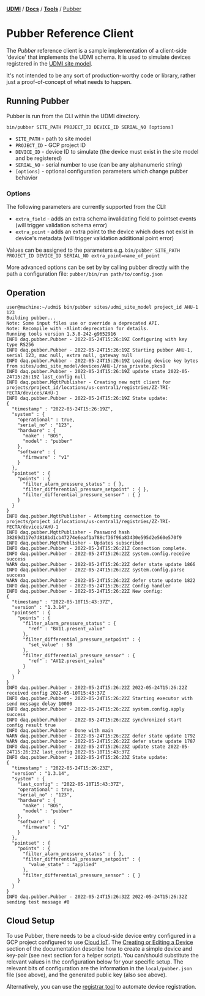 [**UDMI**](../../) / [**Docs**](../) / [**Tools**](./) / [Pubber](#)

# Pubber Reference Client

The _Pubber_ reference client is a sample implementation of a client-side
'device' that implements the UDMI schema. It is used to simulate  devices
registered in the [UDMI site model](../specs/site_model.md). 

It's not intended to be any sort of production-worthy code or library, rather
just a proof-of-concept of what needs to happen.

## Running Pubber

Pubber is run from the CLI within the UDMI directory.

`bin/pubber SITE_PATH PROJECT_ID DEVICE_ID SERIAL_NO [options]`

* `SITE_PATH` - path to site model
* `PROJECT_ID` - GCP project ID
* `DEVICE_ID` - device ID to simulate (the device must exist in the site model
  and be registered)
* `SERIAL_NO` - serial number to use (can be any alphanumeric string)
* `[options]` - optional configuration parameters which change pubber behavior

### Options

The following parameters are currently supported from the CLI:
* `extra_field` - adds an extra schema invalidating field to pointset events
  (will trigger validation schema error)
* `extra_point` - adds an extra point to the device which does not exist in
  device's metadata (will trigger validation additional point error)

Values can be assigned to the parameters e.g. 
`bin/pubber SITE_PATH PROJECT_ID DEVICE_ID SERIAL_NO extra_point=name_of_point`

More advanced options can be set by by calling pubber directly with the path a
configuration file: `pubber/bin/run path/to/config.json`

## Operation

```
user@machine:~/udmi$ bin/pubber sites/udmi_site_model project_id AHU-1 123
Building pubber...
Note: Some input files use or override a deprecated API.
Note: Recompile with -Xlint:deprecation for details.
Running tools version 1.3.8-242-g9652916
INFO daq.pubber.Pubber - 2022-05-24T15:26:19Z Configuring with key type RS256
INFO daq.pubber.Pubber - 2022-05-24T15:26:19Z Starting pubber AHU-1, serial 123, mac null, extra null, gateway null
INFO daq.pubber.Pubber - 2022-05-24T15:26:19Z Loading device key bytes from sites/udmi_site_model/devices/AHU-1/rsa_private.pkcs8
INFO daq.pubber.Pubber - 2022-05-24T15:26:19Z update state 2022-05-24T15:26:19Z last_config null
INFO daq.pubber.MqttPublisher - Creating new mqtt client for projects/project_id/locations/us-central1/registries/ZZ-TRI-FECTA/devices/AHU-1
INFO daq.pubber.Pubber - 2022-05-24T15:26:19Z State update:
{
  "timestamp" : "2022-05-24T15:26:19Z",
  "system" : {
    "operational" : true,
    "serial_no" : "123",
    "hardware" : {
      "make" : "BOS",
      "model" : "pubber"
    },
    "software" : {
      "firmware" : "v1"
    }
  },
  "pointset" : {
    "points" : {
      "filter_alarm_pressure_status" : { },
      "filter_differential_pressure_setpoint" : { },
      "filter_differential_pressure_sensor" : { }
    }
  }
}
INFO daq.pubber.MqttPublisher - Attempting connection to projects/project_id/locations/us-central1/registries/ZZ-TRI-FECTA/devices/AHU-1
INFO daq.pubber.MqttPublisher - Password hash 38269d117e7d818bd1cb47274e6eaf1a788cf36f96a83430e595d2e560e570f9
INFO daq.pubber.MqttPublisher - Updates subscribed
INFO daq.pubber.Pubber - 2022-05-24T15:26:21Z Connection complete.
INFO daq.pubber.Pubber - 2022-05-24T15:26:22Z system.config.receive success
WARN daq.pubber.Pubber - 2022-05-24T15:26:22Z defer state update 1866
INFO daq.pubber.Pubber - 2022-05-24T15:26:22Z system.config.parse success
WARN daq.pubber.Pubber - 2022-05-24T15:26:22Z defer state update 1822
INFO daq.pubber.Pubber - 2022-05-24T15:26:22Z Config handler
INFO daq.pubber.Pubber - 2022-05-24T15:26:22Z New config:
{
  "timestamp" : "2022-05-10T15:43:37Z",
  "version" : "1.3.14",
  "pointset" : {
    "points" : {
      "filter_alarm_pressure_status" : {
        "ref" : "BV11.present_value"
      },
      "filter_differential_pressure_setpoint" : {
        "set_value" : 98
      },
      "filter_differential_pressure_sensor" : {
        "ref" : "AV12.present_value"
      }
    }
  }
}
INFO daq.pubber.Pubber - 2022-05-24T15:26:22Z 2022-05-24T15:26:22Z received config 2022-05-10T15:43:37Z
INFO daq.pubber.Pubber - 2022-05-24T15:26:22Z Starting executor with send message delay 10000
INFO daq.pubber.Pubber - 2022-05-24T15:26:22Z system.config.apply success
INFO daq.pubber.Pubber - 2022-05-24T15:26:22Z synchronized start config result true
INFO daq.pubber.Pubber - Done with main
WARN daq.pubber.Pubber - 2022-05-24T15:26:22Z defer state update 1792
WARN daq.pubber.Pubber - 2022-05-24T15:26:22Z defer state update 1787
INFO daq.pubber.Pubber - 2022-05-24T15:26:23Z update state 2022-05-24T15:26:23Z last_config 2022-05-10T15:43:37Z
INFO daq.pubber.Pubber - 2022-05-24T15:26:23Z State update:
{
  "timestamp" : "2022-05-24T15:26:23Z",
  "version" : "1.3.14",
  "system" : {
    "last_config" : "2022-05-10T15:43:37Z",
    "operational" : true,
    "serial_no" : "123",
    "hardware" : {
      "make" : "BOS",
      "model" : "pubber"
    },
    "software" : {
      "firmware" : "v1"
    }
  },
  "pointset" : {
    "points" : {
      "filter_alarm_pressure_status" : { },
      "filter_differential_pressure_setpoint" : {
        "value_state" : "applied"
      },
      "filter_differential_pressure_sensor" : { }
    }
  }
}
INFO daq.pubber.Pubber - 2022-05-24T15:26:32Z 2022-05-24T15:26:32Z sending test message #0
```


## Cloud Setup

To use Pubber, there needs to be a cloud-side device entry configured in a GCP project configured to
use [Cloud IoT](https://cloud.google.com/iot/docs/). The
[Creating or Editing a Device](https://cloud.google.com/iot/docs/how-tos/devices#creating_or_editing_a_device)
section of the documentation describe how to create a simple device and key-pair (see next section for
a helper script). You can/should substitute the relevant values in the configuration below for your
specific setup. The relevant bits of configuration are the information in the <code>local/pubber.json</code>
file (see above), and the generated public key (also see above).

Alternatively, you can use the [registrar tool](registrar.md) to automate device registration.
